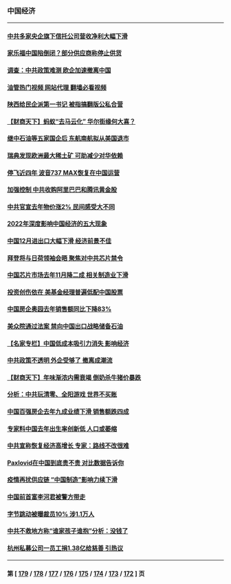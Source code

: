 ### 中国经济
---
#### [中共多家央企旗下信托公司营收净利大幅下滑](../../pages/ncid283/n13907058.md?01151645) 
#### [家乐福中国陷倒闭？部分供应商称停止供货](../../pages/ncid283/n13907044.md?01151645) 
#### [调查：中共政策难测 欧企加速撤离中国](../../pages/ncid283/n13906766.md?01151645) 
#### [油管热门视频 网站代理 翻墙必看视频](http://138.2.39.72:81/youtube.html?epic-marker?01151645)
#### [陕西给民企派第一书记 被指搞翻版公私合营](../../pages/ncid283/n13906682.md?01151645) 
#### [【财商天下】蚂蚁“去马云化” 华尔街缘何大喜？](../../pages/ncid283/n13906511.md?01151645) 
#### [继中石油等五家国企后 东航南航拟从美国退市](../../pages/ncid283/n13906480.md?01151645) 
#### [瑞典发现欧洲最大稀土矿 可助减少对华依赖](../../pages/ncid283/n13906450.md?01151645) 
#### [停飞近四年 波音737 MAX恢复在中国运营](../../pages/ncid283/n13906430.md?01151645) 
#### [加强控制 中共收购阿里巴巴和腾讯黄金股](../../pages/ncid283/n13906441.md?01151645) 
#### [中共官宣去年物价涨2% 民间感受大不同](../../pages/ncid283/n13906232.md?01151645) 
#### [2022年深度影响中国经济的五大现象](../../pages/ncid283/n13906152.md?01151645) 
#### [中国12月进出口大幅下滑 经济前景不佳](../../pages/ncid283/n13906082.md?01151645) 
#### [拜登将与日荷领袖会晤 聚焦对中共芯片禁令](../../pages/ncid283/n13905769.md?01151645) 
#### [中国芯片市场去年11月降二成 相关制造业下滑](../../pages/ncid283/n13905682.md?01151645) 
#### [投资创伤依在 美基金经理普遍低配中国股票](../../pages/ncid283/n13905691.md?01151645) 
#### [中国房企奥园去年销售额同比下降83%](../../pages/ncid283/n13905697.md?01151645) 
#### [美众院通过法案 禁向中国出口战略储备石油](../../pages/ncid283/n13905660.md?01151645) 
#### [【名家专栏】中国低成本吸引力消失 影响经济](../../pages/ncid283/n13905515.md?01151645) 
#### [中共政策不透明 外企受够了 撤离成潮流](../../pages/ncid283/n13904279.md?01151645) 
#### [【财商天下】年味渐浓内需衰竭 倒奶杀牛猪价暴跌](../../pages/ncid283/n13904837.md?01151645) 
#### [分析：中共玩清零、全阳游戏 世界不买账](../../pages/ncid283/n13904834.md?01151645) 
#### [中国百强房企去年九成业绩下滑 销售额跌四成](../../pages/ncid283/n13904850.md?01151645) 
#### [专家料中国去年出生率创新低 人口或萎缩](../../pages/ncid283/n13904493.md?01151645) 
#### [中共宣称恢复经济高增长 专家：路线不改很难](../../pages/ncid283/n13904216.md?01151645) 
#### [Paxlovid在中国到底贵不贵 对比数据告诉你](../../pages/ncid283/n13904029.md?01151645) 
#### [疫情再扰供应链 “中国制造”影响力续下滑](../../pages/ncid283/n13903981.md?01151645) 
#### [中国前首富李河君被警方带走](../../pages/ncid283/n13904041.md?01151645) 
#### [字节跳动被曝裁员10% 涉1.1万人](../../pages/ncid283/n13904025.md?01151645) 
#### [中共不救地方称“谁家孩子谁抱”分析：没钱了](../../pages/ncid283/n13903927.md?01151645) 
#### [杭州私募公司一员工捐1.38亿给慈善 引热议](../../pages/ncid283/n13903893.md?01151645) 

---
#### 第 [ [179](./179.md?01151645) / [178](./178.md?01151645) / [177](./177.md?01151645) / [176](./176.md?01151645) / [175](./175.md?01151645) / [174](./174.md?01151645) / [173](./173.md?01151645) / [172](./172.md?01151645) ] 页
